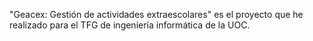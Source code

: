 "Geacex: Gestión de actividades extraescolares" es el proyecto que he realizado para el TFG de ingeniería informática de la UOC. 